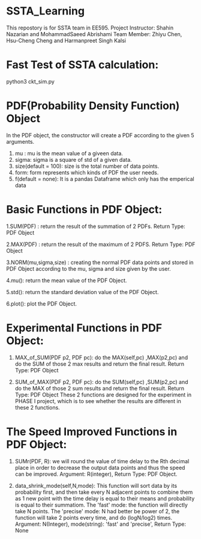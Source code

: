 # SSTA_Learning
This repostory is for SSTA team in EE595. 
Project Instructor: Shahin Nazarian and MohammadSaeed Abrishami
Team Member: Zhiyu Chen, Hsu-Cheng Cheng and Harmanpreet Singh Kalsi
# Fast Test of SSTA calculation:
python3 ckt_sim.py

# PDF(Probability Density Function) Object
In the PDF object, the constructor will create a PDF according to the given 5 arguments.
1. mu : mu is the mean value of a giveen data.
2. sigma: sigma is a square of std of a given data.
3. size(default = 100): size is the total number of data points.
4. form: form represents which kinds of PDF the user needs. 
5. f(default = none): It is a pandas Dataframe which only has the emperical data

# Basic Functions in PDF Object:
1.SUM(PDF) : return the result of the summation of 2 PDFs. Return Type: PDF Object

2.MAX(PDF) : return the result of the maximum of 2 PDFS. Return Type: PDF Object 

3.NORM(mu,sigma,size) : creating the normal PDF data points and stored in PDF Object according to the mu, sigma and size given by the user.

4.mu(): return the mean value of the PDF Object.

5.std(): return the standard deviation value of the PDF Object.

6.plot(): plot the PDF Object.

# Experimental Functions in PDF Object:
1. MAX_of_SUM(PDF p2, PDF pc): do the MAX(self,pc) ,MAX(p2,pc) and do the SUM of those 2 max results and return the final result. Return Type: PDF Object  

2. SUM_of_MAX(PDF p2, PDF pc): do the SUM(self,pc) ,SUM(p2,pc) and do the MAX of those 2 sum results and return the final result. Return Type: PDF Object
These 2 functions are designed for the experiment in PHASE I project, which is to see whether the results are different in these 2 functions.

# The Speed Improved Functions in PDF Object:
1. SUMr(PDF, R): we will round the value of time delay to the Rth decimal place in order to  decrease the output data points and thus the speed can be improved. Argument: R(integer), Return Type: PDF Object.

2. data_shrink_mode(self,N,mode): This function will sort data by its probability first, and then take every N adjacent points to combine them as 1 new point with the time delay is equal to their means and probability is equal to their summatiom. 
The 'fast' mode: the function will directly take N points.
The 'precise' mode: N had better be power of 2, the function will take 2 points every time, and do (logN/log2) times.   
Argument: N(Integer), mode(string): 'fast' and 'precise', Return Type: None

